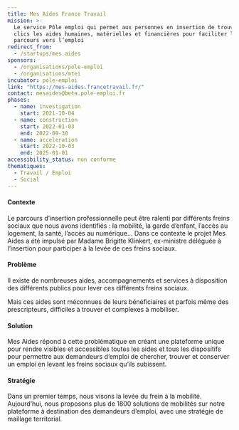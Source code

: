 ```yaml
---
title: Mes Aides France Travail
mission: >-
  Le service Pôle emploi qui permet aux personnes en insertion de trouver en 3
  clics les aides humaines, matérielles et financières pour faciliter leur
  parcours vers l’emploi
redirect_from:
  - /startups/mes.aides
sponsors:
  - /organisations/pole-emploi
  - /organisations/mtei
incubator: pole-emploi
link: "https://mes-aides.francetravail.fr/"
contact: mesaides@beta.pole-emploi.fr
phases:
  - name: investigation
    start: 2021-10-04
  - name: construction
    start: 2022-01-03
    end: 2022-09-30
  - name: acceleration
    start: 2022-10-03
    end: 2025-01-01
accessibility_status: non conforme
thematiques:
  - Travail / Emploi
  - Social
---
```

#### **Contexte**

Le parcours d’insertion professionnelle peut être ralenti par différents freins sociaux que nous avons identifiés : la mobilité, la garde d’enfant, l’accès au logement, la santé, l’accès au numérique… Dans ce contexte le projet Mes Aides a été impulsé par Madame Brigitte Klinkert, ex-ministre déléguée à l’insertion pour participer à la levée de ces freins sociaux.

#### **Problème**

Il existe de nombreuses aides, accompagnements et services à disposition des différents publics pour lever ces différents freins sociaux.

Mais ces aides sont méconnues de leurs bénéficiaires et parfois même des prescripteurs, difficiles à trouver et complexes à mobiliser.

#### **Solution**

Mes Aides répond à cette problématique en créant une plateforme unique pour rendre visibles et accessibles toutes les aides et tous les dispositifs pour permettre aux demandeurs d’emploi de chercher, trouver et conserver un emploi en levant les freins sociaux qu’ils subissent.

#### **Stratégie**

Dans un premier temps, nous visons la levée du frein à la mobilité. Aujourd’hui, nous proposons plus de 1800 solutions de mobilités sur notre plateforme à destination des demandeurs d’emploi, avec une stratégie de maillage territorial.